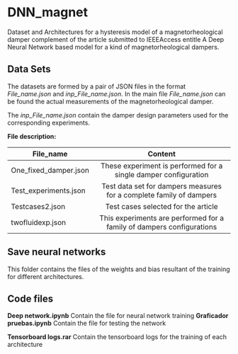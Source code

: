 # DNN_magnet
Dataset and Architectures for a hysteresis model of a magnetorheological damper complement of the article submitted to IEEEAccess entitle  A Deep Neural Network based model for a kind of magnetorheological dampers.

## Data Sets
The datasets are formed by a pair of JSON files in the format *File_name.json* and *inp_File_name.json*. In the main file *File_name.json* can be found the actual measurements of the magnetorheological damper. 

The *inp_File_name.json* contain the damper design parameters used for the corresponding experiments.

__File description:__

| File_name     | Content    
| ------------- |:-------------:|
| One_fixed_damper.json     | These experiment is performed for a single damper configuration  |
| Test_experiments.json     | Test data set for dampers measures for a complete family of dampers      |  
| Testcases2.json | Test cases selected for the article   |   
| twofluidexp.json | This experiments are performed for a family of dampers configurations     |   

## Save neural networks 

This folder contains the files of the weights and bias resultant of the training for different architectures.

## Code files 
__Deep network.ipynb__  Contain the file for neural network training 
__Graficador pruebas.ipynb__  Contain the file for testing the network 

__Tensorboard logs.rar__ Contain the tensorboard logs for the training of each architecture 
